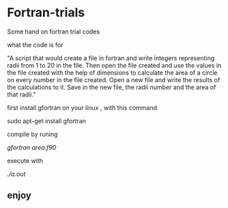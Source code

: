 # Fortran-trials
Some hand on fortran trial codes

what the code is for 

"A script that would create a file in fortran and write integers representing radii from 1 to 20 in the file.
Then open the file created and use the values in the file created with the help of dimensions to calculate the area of a circle on every number in the file created. 
Open a new file and write the results of the calculations to it. Save in the new file, the radii number and the area of that radii."


first install gfortran on your linux , with this command 

sudo apt-get install gfortran 

compile by runing 

*gfortran area.f90*

execute with 

*./a.out* 

## enjoy 
